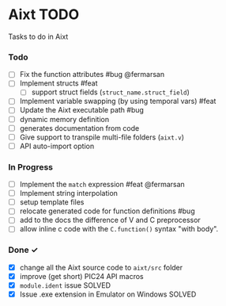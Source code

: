 # Aixt TODO

Tasks to do in Aixt 

### Todo

- [ ] Fix the function attributes #bug @fermarsan
- [ ] Implement structs #feat
    - [ ] support struct fields (`struct_name.struct_field`)
- [ ] Implement variable swapping (by using temporal vars) #feat
- [ ] Update the Aixt executable path #bug
- [ ] dynamic memory definition
- [ ] generates documentation from code
- [ ] Give support to transpile multi-file folders (`aixt.v`)
- [ ] API auto-import option

### In Progress

- [ ] Implement the `match` expression #feat @fermarsan
- [ ] Implement string interpolation
- [ ] setup template files
- [ ] relocate generated code for function definitions #bug
- [ ] add to the docs the difference of V and C preprocessor
- [ ] allow inline c code with the `C.function()` syntax "with body".  
   
### Done ✓

- [x] change all the Aixt source code to `aixt/src` folder
- [x] improve (get short) PIC24 API macros
- [x] `module.ident` issue SOLVED
- [x] Issue .exe extension in Emulator on Windows SOLVED